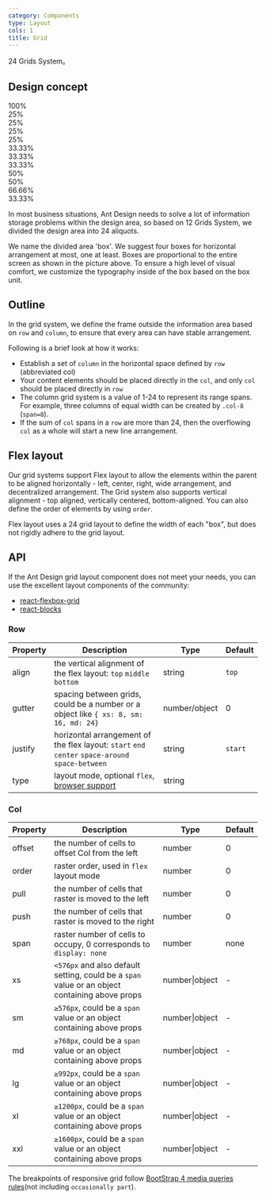 ```yaml
---
category: Components
type: Layout
cols: 1
title: Grid
---
```


24 Grids System。

## Design concept

<div class="grid-demo">
<div class="alu-row demo-row">
  <div class="alu-col-24 demo-col demo-col-1">
    100%
  </div>
</div>
<div class="alu-row demo-row">
  <div class="alu-col-6 demo-col demo-col-2">
    25%
  </div>
  <div class="alu-col-6 demo-col demo-col-3">
    25%
  </div>
  <div class="alu-col-6 demo-col demo-col-2">
    25%
  </div>
  <div class="alu-col-6 demo-col demo-col-3">
    25%
  </div>
</div>
<div class="alu-row demo-row">
  <div class="alu-col-8 demo-col demo-col-4">
    33.33%
  </div>
  <div class="alu-col-8 demo-col demo-col-5">
    33.33%
  </div>
  <div class="alu-col-8 demo-col demo-col-4">
    33.33%
  </div>
</div>
<div class="alu-row demo-row">
  <div class="alu-col-12 demo-col demo-col-1">
    50%
  </div>
  <div class="alu-col-12 demo-col demo-col-3">
    50%
  </div>
</div>
<div class="alu-row demo-row">
  <div class="alu-col-16 demo-col demo-col-4">
    66.66%
  </div>
  <div class="alu-col-8 demo-col demo-col-5">
    33.33%
  </div>
</div>
</div>

In most business situations, Ant Design needs to solve a lot of information storage problems within the design area, so based on 12 Grids System, we divided the design area into 24 aliquots.

We name the divided area 'box'. We suggest four boxes for horizontal arrangement at most, one at least. Boxes are proportional to the entire screen as shown in the picture above. To ensure a high level of visual comfort, we customize the typography inside of the box based on the box unit.

## Outline

In the grid system, we define the frame outside the information area based on `row` and `column`, to ensure that every area can have stable arrangement.

Following is a brief look at how it works:

- Establish a set of `column` in the horizontal space defined by `row` (abbreviated col)
- Your content elements should be placed directly in the `col`, and only `col` should be placed directly in `row`
- The column grid system is a value of 1-24 to represent its range spans. For example, three columns of equal width can be created by `.col-8` (`span=8`).
- If the sum of `col` spans in a `row` are more than 24, then the overflowing `col` as a whole will start a new line arrangement.

## Flex layout

Our grid systems support Flex layout to allow the elements within the parent to be aligned horizontally - left, center, right, wide arrangement, and decentralized arrangement. The Grid system also supports vertical alignment - top aligned, vertically centered, bottom-aligned. You can also define the order of elements by using `order`.

Flex layout uses a 24 grid layout to define the width of each "box", but does not rigidly adhere to the grid layout.

## API

If the Ant Design grid layout component does not meet your needs, you can use the excellent layout components of the community:

- [react-flexbox-grid](http://roylee0704.github.io/react-flexbox-grid/)
- [react-blocks](https://github.com/whoisandy/react-blocks/)

### Row

| Property | Description | Type | Default |
| -------- | ----------- | ---- | ------- |
| align | the vertical alignment of the flex layout: `top` `middle` `bottom` | string | `top` |
| gutter | spacing between grids, could be a number or a object like `{ xs: 8, sm: 16, md: 24}` | number/object | 0 |
| justify | horizontal arrangement of the flex layout: `start` `end` `center` `space-around` `space-between` | string | `start` |
| type | layout mode, optional `flex`, [browser support](http://caniuse.com/#search=flex) | string |  |

### Col

| Property | Description | Type | Default |
| -------- | ----------- | ---- | ------- |
| offset | the number of cells to offset Col from the left | number | 0 |
| order | raster order, used in `flex` layout mode | number | 0 |
| pull | the number of cells that raster is moved to the left | number | 0 |
| push | the number of cells that raster is moved to the right | number | 0 |
| span | raster number of cells to occupy, 0 corresponds to `display: none` | number | none |
| xs | `<576px` and also default setting, could be a `span` value or an object containing above props | number\|object | - |
| sm | `≥576px`, could be a `span` value or an object containing above props | number\|object | - |
| md | `≥768px`, could be a `span` value or an object containing above props | number\|object | - |
| lg | `≥992px`, could be a `span` value or an object containing above props | number\|object | - |
| xl | `≥1200px`, could be a `span` value or an object containing above props | number\|object | - |
| xxl | `≥1600px`, could be a `span` value or an object containing above props | number\|object | - |

The breakpoints of responsive grid follow [BootStrap 4 media queries rules](https://getbootstrap.com/docs/4.0/layout/overview/#responsive-breakpoints)(not including `occasionally part`).
